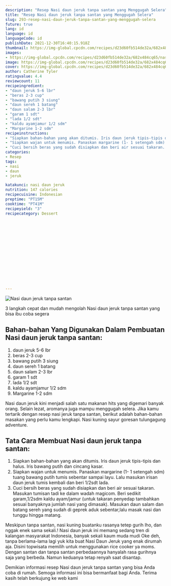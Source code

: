 ```yaml
---
description: "Resep Nasi daun jeruk tanpa santan yang Menggugah Selera"
title: "Resep Nasi daun jeruk tanpa santan yang Menggugah Selera"
slug: 293-resep-nasi-daun-jeruk-tanpa-santan-yang-menggugah-selera
future: true
lang: id
language: id
languageCode: id
publishDate: 2021-12-30T16:40:15.918Z 
thumbnail: https://img-global.cpcdn.com/recipes/d23d60fb514de32a/682x484cq65/nasi-daun-jeruk-tanpa-santan-foto-resep-utama.png
images:
- https://img-global.cpcdn.com/recipes/d23d60fb514de32a/682x484cq65/nasi-daun-jeruk-tanpa-santan-foto-resep-utama.png
image: https://img-global.cpcdn.com/recipes/d23d60fb514de32a/682x484cq65/nasi-daun-jeruk-tanpa-santan-foto-resep-utama.png
cover: https://img-global.cpcdn.com/recipes/d23d60fb514de32a/682x484cq65/nasi-daun-jeruk-tanpa-santan-foto-resep-utama.png
author: Catherine Tyler
ratingvalue: 4.4
reviewcount: 11
recipeingredient:
- "daun jeruk 5-6 lbr"
- "beras 2-3 cup"
- "bawang putih 3 siung"
- "daun sereh 1 batang"
- "daun salam 2-3 lbr"
- "garam 1 sdt"
- "lada 1/2 sdt"
- "kaldu ayamjamur 1/2 sdm"
- "Margarine 1-2 sdm"
recipeinstructions:
- "Siapkan bahan-bahan yang akan ditumis. Iris daun jeruk tipis-tipis dan halus. Iris bawang putih dan cincang kasar."
- "Siapkan wajan untuk menumis. Panaskan margarine (1- 1 setengah sdm) tuang bawang putih tumis sebentar sampai layu. Lalu masukan irisan daun jeruk tumis kembali dan beri 1/2sdt lada."
- "Cuci bersih beras yang sudah disiapkan dan beri air sesuai takaran. Masukan tumisan tadi ke dalam wadah magicom. Beri sedikit garam,1/2sdm kaldu ayam/jamur (untuk takaran penyedap tambahkan sesuai banyaknya jumlah nasi yang dimasak). Masukan daun salam dan batang sereh yang sudah di geprek aduk sebentar,lalu masak nasi dan tunggu hingga matang."
categories:
- Resep
tags:
- nasi
- daun
- jeruk

katakunci: nasi daun jeruk 
nutrition: 147 calories
recipecuisine: Indonesian
preptime: "PT15M"
cooktime: "PT41M"
recipeyield: "3"
recipecategory: Dessert


     
    
    
    
    
    
    
    
    
    
    
      
    
---
```



![Nasi daun jeruk tanpa santan](https://img-global.cpcdn.com/recipes/d23d60fb514de32a/682x484cq65/nasi-daun-jeruk-tanpa-santan-foto-resep-utama.png)

3 langkah cepat dan mudah mengolah  Nasi daun jeruk tanpa santan yang bisa ibu coba segera

<!--inarticleads1-->

## Bahan-bahan Yang Digunakan Dalam Pembuatan Nasi daun jeruk tanpa santan:

1. daun jeruk 5-6 lbr
1. beras 2-3 cup
1. bawang putih 3 siung
1. daun sereh 1 batang
1. daun salam 2-3 lbr
1. garam 1 sdt
1. lada 1/2 sdt
1. kaldu ayamjamur 1/2 sdm
1. Margarine 1-2 sdm

Nasi daun jeruk kini menjadi salah satu makanan hits yang digemari banyak orang. Selain lezat, aromanya juga mampu menggugah selera. Jika kamu tertarik dengan resep nasi jeruk tanpa santan, berikut adalah bahan-bahan masakan yang perlu kamu lengkapi. Nasi kuning sayur goresan tulungagung adventure. 

<!--inarticleads2-->

## Tata Cara Membuat Nasi daun jeruk tanpa santan:

1. Siapkan bahan-bahan yang akan ditumis. Iris daun jeruk tipis-tipis dan halus. Iris bawang putih dan cincang kasar.
1. Siapkan wajan untuk menumis. Panaskan margarine (1- 1 setengah sdm) tuang bawang putih tumis sebentar sampai layu. Lalu masukan irisan daun jeruk tumis kembali dan beri 1/2sdt lada.
1. Cuci bersih beras yang sudah disiapkan dan beri air sesuai takaran. Masukan tumisan tadi ke dalam wadah magicom. Beri sedikit garam,1/2sdm kaldu ayam/jamur (untuk takaran penyedap tambahkan sesuai banyaknya jumlah nasi yang dimasak). Masukan daun salam dan batang sereh yang sudah di geprek aduk sebentar,lalu masak nasi dan tunggu hingga matang.


Meskipun tanpa santan, nasi kuning buatanku rasanya tetep gurih lho, dan nggak enek sama sekali.! Nasi daun jeruk ini memang sedang tren di kalangan masyarakat Indonesia, banyak sekali kaum muda mudi Oke deh, tanpa berlama-lama lagi yuk kita buat Nasi Daun Jeruk yang enak dirumah aja. Disini topwisata memilih untuk menggunakan rice cooker ya moms. Dengan santan dan tanpa santan perbedaannya hanyalah rasa gurihnya saja yang berbeda. Namun keduanya tetap renyah saat disantap. 

Demikian informasi  resep Nasi daun jeruk tanpa santan   yang bisa Anda coba di rumah. Semoga informasi ini bisa bermanfaat bagi Anda. Terima kasih telah berkujung ke web kami
